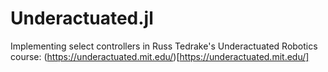 # Underactuated.jl
Implementing select controllers in Russ Tedrake's Underactuated Robotics course: (https://underactuated.mit.edu/)[https://underactuated.mit.edu/]